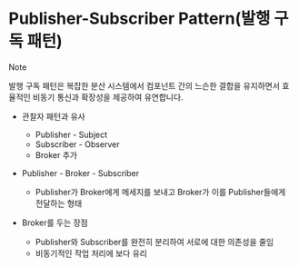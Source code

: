 # Publisher-Subscriber Pattern(발행 구독 패턴)
> [!NOTE]
> 발행 구독 패턴은 복잡한 분산 시스템에서 컴포넌트 간의 느슨한 결합을 유지하면서 효율적인 비동기 통신과 확장성을 제공하여 유연합니다.

- 관찰자 패턴과 유사
  - Publisher - Subject
  - Subscriber - Observer
  - Broker 추가

- Publisher - Broker - Subscriber
  - Publisher가 Broker에게 메세지를 보내고 Broker가 이를 Publisher들에게 전달하는 형태

- Broker를 두는 장점
  - Publisher와 Subscriber를 완전히 분리하여 서로에 대한 의존성을 줄임
  - 비동기적인 작업 처리에 보다 유리

